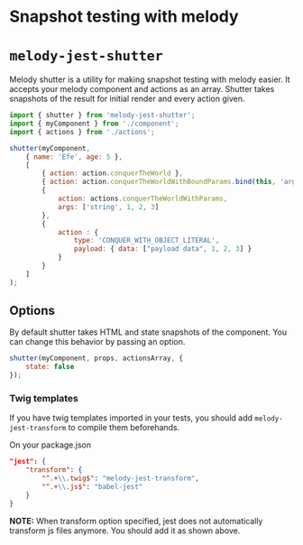 # Snapshot testing with melody

# `melody-jest-shutter`

Melody shutter is a utility for making snapshot testing with melody easier. It
accepts your melody component and actions as an array. Shutter takes snapshots
of the result for initial render and every action given.

```js
import { shutter } from 'melody-jest-shutter';
import { myComponent } from './component';
import { actions } from './actions';

shutter(myComponent,
    { name: 'Efe', age: 5 },
    [
        { action: action.conquerTheWorld },
        { action: action.conquerTheWorldWithBoundParams.bind(this, 'arguments', 1, 2, 3) },
        {
            action: actions.conquerTheWorldWithParams,
            args: ['string', 1, 2, 3]
        },
        {
            action : {
                type: 'CONQUER_WITH_OBJECT_LITERAL',
                payload: { data: ["payload data", 1, 2, 3] }
            }
        }
    ]
);
```

## Options

By default shutter takes HTML and state snapshots of the component. You can
change this behavior by passing an option.

```js
shutter(myComponent, props, actionsArray, {
    state: false
});
```

### Twig templates

If you have twig templates imported in your tests, you should add
`melody-jest-transform` to compile them beforehands.

On your package.json

```json
"jest": {
    "transform": {
        "^.+\\.twig$": "melody-jest-transform",
        "^.+\\.js$": "babel-jest"
    }
}
```

**NOTE:** When transform option specified, jest does not automatically transform
js files anymore. You should add it as shown above.
